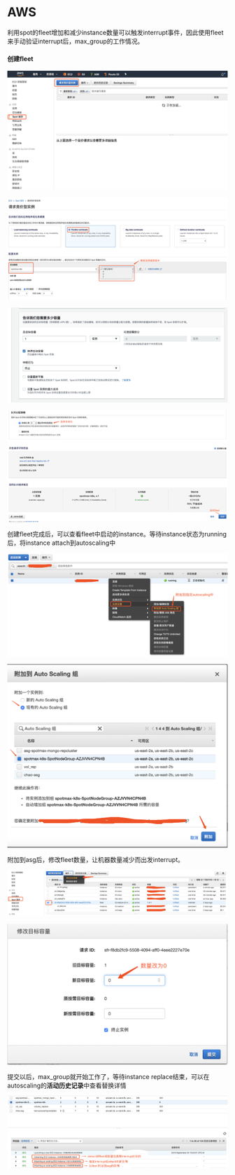 # AWS

利用spot的fleet增加和减少instance数量可以触发interrupt事件，因此使用fleet来手动验证interrupt后，max_group的工作情况。

#### 创建fleet

![](<../../../.gitbook/assets/image (8).png>)

![](<../../../.gitbook/assets/image (9).png>)

![](<../../../.gitbook/assets/image (145).png>)

![](<../../../.gitbook/assets/image (10).png>)

创建fleet完成后，可以查看fleet中启动的instance。等待instance状态为running后，将instance attach到autoscaling中

![](<../../../.gitbook/assets/image (11).png>)

![](<../../../.gitbook/assets/image (12).png>)

附加到asg后，修改fleet数量，让机器数量减少而出发interrupt。

![](<../../../.gitbook/assets/image (13).png>)

![](<../../../.gitbook/assets/image (14).png>)

提交以后，max_group就开始工作了，等待instance replace结束，可以在autoscaling的**活动历史记录**中查看替换详情

![](<../../../.gitbook/assets/image (17).png>)
